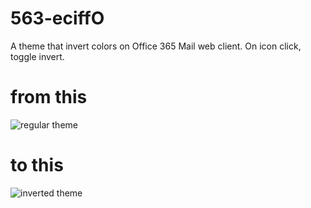 # 563-eciffO
A theme that invert colors on Office 365 Mail web client. On icon click, toggle invert.

# from this
![regular theme](https://raw.githubusercontent.com/chrisallick/563-eciffO/master/theme_normal.png)
# to this
![inverted theme](https://raw.githubusercontent.com/chrisallick/563-eciffO/master/theme_inverted.png)
